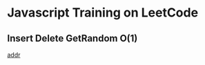 # Javascript Training on LeetCode

## Insert Delete GetRandom O(1)

[addr](https://leetcode.cn/problems/insert-delete-getrandom-o1/description/?envType=study-plan-v2&envId=top-interview-150)
